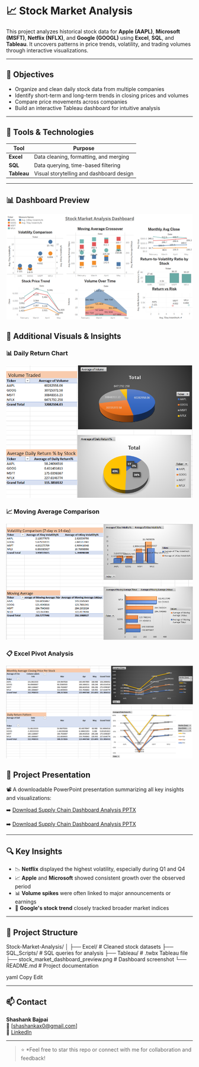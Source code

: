 # 📈 Stock Market Analysis

This project analyzes historical stock data for **Apple (AAPL)**, **Microsoft (MSFT)**, **Netflix (NFLX)**, and **Google (GOOGL)** using **Excel**, **SQL**, and **Tableau**. It uncovers patterns in price trends, volatility, and trading volumes through interactive visualizations.

---

## 🎯 Objectives

- Organize and clean daily stock data from multiple companies  
- Identify short-term and long-term trends in closing prices and volumes  
- Compare price movements across companies  
- Build an interactive Tableau dashboard for intuitive analysis  

---

## 🧰 Tools & Technologies

| Tool        | Purpose                                  |
|-------------|------------------------------------------|
| **Excel**   | Data cleaning, formatting, and merging    |
| **SQL**     | Data querying, time-based filtering       |
| **Tableau** | Visual storytelling and dashboard design  |

---

## 📊 Dashboard Preview

![Dashboard](dashboard_preview.png)
## 📸 Additional Visuals & Insights

### 📊 Daily Return Chart
![Daily Return](Dailyreturn.png)

### 📈 Moving Average Comparison
![Moving Average](Moving_average.png)

### 📋 Excel Pivot Analysis
![Excel Pivot Charts](Excell_pivot_charts.png)

## 📂 Project Presentation

📽️ A downloadable PowerPoint presentation summarizing all key insights and visualizations:

➡️ [Download Supply Chain Dashboard Analysis PPTX](Supply_chain_Dashboard_Analysis.pptx)

➡️ [Download Supply Chain Dashboard Analysis PPTX](Supply%20chain%20Dashboard%20Analysis.pptx)





---

## 🔍 Key Insights

- 📉 **Netflix** displayed the highest volatility, especially during Q1 and Q4  
- 📈 **Apple** and **Microsoft** showed consistent growth over the observed period  
- 📊 **Volume spikes** were often linked to major announcements or earnings  
- 🧭 **Google's stock trend** closely tracked broader market indices  

---

## 📂 Project Structure

Stock-Market-Analysis/
│
├── Excel/ # Cleaned stock datasets
├── SQL_Scripts/ # SQL queries for analysis
├── Tableau/ # .twbx Tableau file
├── stock_market_dashboard_preview.png # Dashboard screenshot
└── README.md # Project documentation

yaml
Copy
Edit

---

## 📫 Contact

**Shashank Bajpai**  
📧 [shashankax0@gmail.com]  
🔗 [LinkedIn](www.linkedin.com/in/shashank-bajpai-53871222a)

---

> ⭐ *Feel free to star this repo or connect with me for collaboration and feedback!
